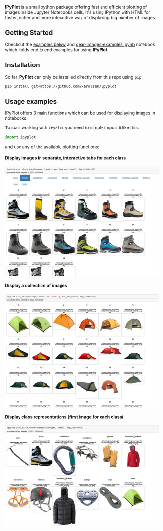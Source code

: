**IPyPlot** is a small python package offering fast and efficient plotting of images inside Jupyter Notebooks cells. It's using IPython with HTML for faster, richer and more interactive way of displaying big number of images.  

## Getting Started

Checkout the [examples below](#Examples) and 
[gear-images-examples.ipynb](notebooks/gear-images-examples.ipynb) notebook which holds end to end examples for using **IPyPlot**.

## Installation

So far **IPyPlot** can only be installed directly from this repo using `pip`:

```
pip install git+https://github.com/karolzak/ipyplot
```

## Usage examples

IPyPlot offers 3 main functions which can be used for displaying images in notebooks:

To start working with `IPyPlot` you need to simply import it like this:
```python
import ipyplot
```

and use any of the available plotting functions:

#### Display images in separate, interactive tabs for each class

![](docs/example1-tabs.jpg)

#### Display a collection of images

![](docs/example2-images.jpg)

#### Display class representations (first image for each class)

![](docs/example3-classes.jpg)